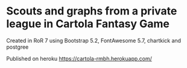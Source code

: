 # Scouts and graphs from a private league in Cartola Fantasy Game

Created in RoR 7 using Bootstrap 5.2, FontAwesome 5.7, chartkick and postgree
    
Published on heroku
https://cartola-rmbh.herokuapp.com/
